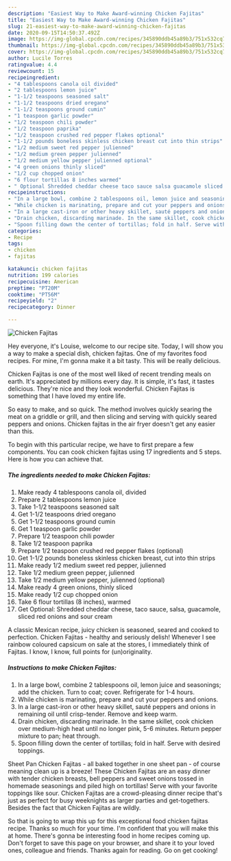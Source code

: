 ```yaml
---
description: "Easiest Way to Make Award-winning Chicken Fajitas"
title: "Easiest Way to Make Award-winning Chicken Fajitas"
slug: 21-easiest-way-to-make-award-winning-chicken-fajitas
date: 2020-09-15T14:50:37.492Z
image: https://img-global.cpcdn.com/recipes/345890ddb45a89b3/751x532cq70/chicken-fajitas-recipe-main-photo.jpg
thumbnail: https://img-global.cpcdn.com/recipes/345890ddb45a89b3/751x532cq70/chicken-fajitas-recipe-main-photo.jpg
cover: https://img-global.cpcdn.com/recipes/345890ddb45a89b3/751x532cq70/chicken-fajitas-recipe-main-photo.jpg
author: Lucile Torres
ratingvalue: 4.4
reviewcount: 15
recipeingredient:
- "4 tablespoons canola oil divided"
- "2 tablespoons lemon juice"
- "1-1/2 teaspoons seasoned salt"
- "1-1/2 teaspoons dried oregano"
- "1-1/2 teaspoons ground cumin"
- "1 teaspoon garlic powder"
- "1/2 teaspoon chili powder"
- "1/2 teaspoon paprika"
- "1/2 teaspoon crushed red pepper flakes optional"
- "1-1/2 pounds boneless skinless chicken breast cut into thin strips"
- "1/2 medium sweet red pepper julienned"
- "1/2 medium green pepper julienned"
- "1/2 medium yellow pepper julienned optional"
- "4 green onions thinly sliced"
- "1/2 cup chopped onion"
- "6 flour tortillas 8 inches warmed"
- " Optional Shredded cheddar cheese taco sauce salsa guacamole sliced red onions and sour cream"
recipeinstructions:
- "In a large bowl, combine 2 tablespoons oil, lemon juice and seasonings; add the chicken. Turn to coat; cover. Refrigerate for 1-4 hours."
- "While chicken is marinating, prepare and cut your peppers and onions."
- "In a large cast-iron or other heavy skillet, sauté peppers and onions in remaining oil until crisp-tender. Remove and keep warm."
- "Drain chicken, discarding marinade. In the same skillet, cook chicken over medium-high heat until no longer pink, 5-6 minutes. Return pepper mixture to pan; heat through."
- "Spoon filling down the center of tortillas; fold in half. Serve with desired toppings."
categories:
- Recipe
tags:
- chicken
- fajitas

katakunci: chicken fajitas 
nutrition: 199 calories
recipecuisine: American
preptime: "PT20M"
cooktime: "PT56M"
recipeyield: "2"
recipecategory: Dinner

---
```



![Chicken Fajitas](https://img-global.cpcdn.com/recipes/345890ddb45a89b3/751x532cq70/chicken-fajitas-recipe-main-photo.jpg)

Hey everyone, it's Louise, welcome to our recipe site. Today, I will show you a way to make a special dish, chicken fajitas. One of my favorites food recipes. For mine, I'm gonna make it a bit tasty. This will be really delicious.

Chicken Fajitas is one of the most well liked of recent trending meals on earth. It's appreciated by millions every day. It is simple, it's fast, it tastes delicious. They're nice and they look wonderful. Chicken Fajitas is something that I have loved my entire life.

So easy to make, and so quick. The method involves quickly searing the meat on a griddle or grill, and then slicing and serving with quickly seared peppers and onions. Chicken fajitas in the air fryer doesn&#39;t get any easier than this.


To begin with this particular recipe, we have to first prepare a few components. You can cook chicken fajitas using 17 ingredients and 5 steps. Here is how you can achieve that.

<!--inarticleads1-->

##### The ingredients needed to make Chicken Fajitas:

1. Make ready 4 tablespoons canola oil, divided
1. Prepare 2 tablespoons lemon juice
1. Take 1-1/2 teaspoons seasoned salt
1. Get 1-1/2 teaspoons dried oregano
1. Get 1-1/2 teaspoons ground cumin
1. Get 1 teaspoon garlic powder
1. Prepare 1/2 teaspoon chili powder
1. Take 1/2 teaspoon paprika
1. Prepare 1/2 teaspoon crushed red pepper flakes (optional)
1. Get 1-1/2 pounds boneless skinless chicken breast, cut into thin strips
1. Make ready 1/2 medium sweet red pepper, julienned
1. Take 1/2 medium green pepper, julienned
1. Take 1/2 medium yellow pepper, julienned (optional)
1. Make ready 4 green onions, thinly sliced
1. Make ready 1/2 cup chopped onion
1. Take 6 flour tortillas (8 inches), warmed
1. Get  Optional: Shredded cheddar cheese, taco sauce, salsa, guacamole, sliced red onions and sour cream


A classic Mexican recipe, juicy chicken is seasoned, seared and cooked to perfection. Chicken Fajitas - healthy and seriously delish! Whenever I see rainbow coloured capsicum on sale at the stores, I immediately think of Fajitas. I know, I know, full points for (un)originality. 

<!--inarticleads2-->

##### Instructions to make Chicken Fajitas:

1. In a large bowl, combine 2 tablespoons oil, lemon juice and seasonings; add the chicken. Turn to coat; cover. Refrigerate for 1-4 hours.
1. While chicken is marinating, prepare and cut your peppers and onions.
1. In a large cast-iron or other heavy skillet, sauté peppers and onions in remaining oil until crisp-tender. Remove and keep warm.
1. Drain chicken, discarding marinade. In the same skillet, cook chicken over medium-high heat until no longer pink, 5-6 minutes. Return pepper mixture to pan; heat through.
1. Spoon filling down the center of tortillas; fold in half. Serve with desired toppings.


Sheet Pan Chicken Fajitas - all baked together in one sheet pan - of course meaning clean up is a breeze! These Chicken Fajitas are an easy dinner with tender chicken breasts, bell peppers and sweet onions tossed in homemade seasonings and piled high on tortillas! Serve with your favorite toppings like sour. Chicken Fajitas are a crowd-pleasing dinner recipe that&#39;s just as perfect for busy weeknights as larger parties and get-togethers. Besides the fact that Chicken Fajitas are wildly. 

So that is going to wrap this up for this exceptional food chicken fajitas recipe. Thanks so much for your time. I'm confident that you will make this at home. There's gonna be interesting food in home recipes coming up. Don't forget to save this page on your browser, and share it to your loved ones, colleague and friends. Thanks again for reading. Go on get cooking!
